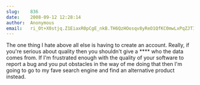 ```yaml
---
slug:    836
date:    2008-09-12 12:28:14
author:  Anonymous
email:   ri_Ot+X0stjq.Z1EiaxR0pCgE_nkB.TH6QzHOosqv8yReO1QfKC0mwLxPqZJTILfaG
---
```


The one thing I hate above all else is having to create an
account. Really, if you're serious about quality then you shouldn't
give a \*\*\*\* who the data comes from. If I'm frustrated enough with the
quality of your software to report a bug and you put obstacles in the
way of me doing that then I'm going to go to my fave search engine and
find an alternative product instead.
